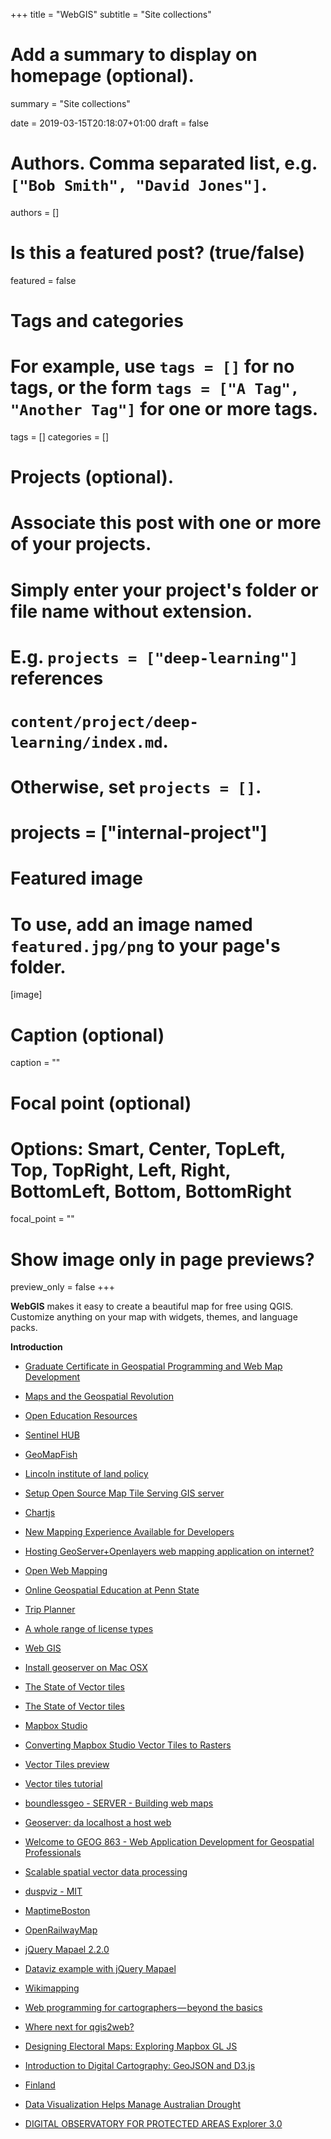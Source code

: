 +++
title = "WebGIS"
subtitle = "Site collections"

# Add a summary to display on homepage (optional).
summary = "Site collections"

date = 2019-03-15T20:18:07+01:00
draft = false

# Authors. Comma separated list, e.g. `["Bob Smith", "David Jones"]`.
authors = []

# Is this a featured post? (true/false)
featured = false

# Tags and categories
# For example, use `tags = []` for no tags, or the form `tags = ["A Tag", "Another Tag"]` for one or more tags.
tags = []
categories = []

# Projects (optional).
#   Associate this post with one or more of your projects.
#   Simply enter your project's folder or file name without extension.
#   E.g. `projects = ["deep-learning"]` references
#   `content/project/deep-learning/index.md`.
#   Otherwise, set `projects = []`.
# projects = ["internal-project"]

# Featured image
# To use, add an image named `featured.jpg/png` to your page's folder.
[image]
  # Caption (optional)
  caption = ""

  # Focal point (optional)
  # Options: Smart, Center, TopLeft, Top, TopRight, Left, Right, BottomLeft, Bottom, BottomRight
  focal_point = ""

  # Show image only in page previews?
  preview_only = false
+++

**WebGIS** makes it easy to create a beautiful map for free using QGIS. Customize anything on your map with widgets, themes, and language packs.


**Introduction**

- [Graduate Certificate in Geospatial Programming and Web Map Development](https://gis.e-education.psu.edu/geowebdev)
- [Maps and the Geospatial Revolution](https://www.e-education.psu.edu/maps/)
- [Open Education Resources](https://open.ems.psu.edu/oer-search?f[]=search_api_aggregation_1:web%20services&search_api_views_fulltext=gis)
- [Sentinel HUB](https://apps.sentinel-hub.com/sentinel-playground/?source=S2&lat=43.57904044626799&lng=10.260625630617142&zoom=12&preset=92_NDWI&layers=B01,B02,B03&maxcc=20&gain=1.0&gamma=1.0&time=2017-02-01%7C2017-08-09&atmFilter=&showDates=false)
- [GeoMapFish](https://geomapfish.org/)
- [Lincoln institute of land policy](https://placedatabase.policymap.com/)
- [Setup Open Source Map Tile Serving GIS server](https://switch2osm.org/manually-building-a-tile-server-16-04-2-lts/)
- [Chartjs](https://www.chartjs.org/)
- [New Mapping Experience Available for Developers](https://www.esri.com/arcgis-blog/products/developers/mapping/new-mapping-experience-available-for-developers/)
- [Hosting GeoServer+Openlayers web mapping application on internet?](https://gis.stackexchange.com/questions/81674/hosting-geoserveropenlayers-web-mapping-application-on-internet)

- [Open Web Mapping](https://www.e-education.psu.edu/geog585/node/3)
- [Online Geospatial Education at Penn State](https://gis.e-education.psu.edu/)
- [Trip Planner](http://ride.trimet.org/?tool=routes#/)
- [A whole range of license types](https://choosealicense.com/)
- [Web GIS](https://gistbok.ucgis.org/bok-topics/web-gis)
- [Install geoserver on Mac OSX](http://macappstore.org/geoserver/)
- [The State of Vector tiles](https://drive.google.com/open?id=1s7wzH8SlijjqbAxhWgzVQZ7JmoC65kIp)
- [The State of Vector tiles](https://www.youtube.com/watch?v=se2cd3BMYRY)
- [Mapbox Studio](https://www.mapbox.com/mapbox-studio/)
- [Converting Mapbox Studio Vector Tiles to Rasters](https://www.azavea.com/blog/2015/05/29/converting-mapbox-studio-vector-tiles-to-rasters-2/)

- [Vector Tiles preview](https://www.esri.com/arcgis-blog/products/arcgis-enterprise/mapping/vector-tiles-preview/?rmedium=redirect&rsource=blogs.esri.com/esri/arcgis/2015/07/20/vector-tiles-preview)
- [Vector tiles tutorial](https://docs.geoserver.org/latest/en/user/extensions/vectortiles/tutorial.html)
- [boundlessgeo - SERVER - Building web maps](https://suite.boundlessgeo.com/docs/latest/webmaps/index.html)
- [Geoserver: da localhost a host web](https://www.freegis-italia.org/index.php?option=com_joomlaboard&func=view&id=9324&catid=18)
- [Welcome to GEOG 863 - Web Application Development for Geospatial Professionals](https://www.e-education.psu.edu/geog863/node/1776)
- [Scalable spatial vector data processing](https://anitagraser.com/2018/05/18/scalable-spatial-vector-data-processing/)
- [duspviz - MIT](http://duspviz.mit.edu/web-map-workshop/leaflet_nodejs_postgis/)
- [MaptimeBoston](http://maptimeboston.github.io/)
- [OpenRailwayMap](https://www.openrailwaymap.org/index.php)
- [jQuery Mapael 2.2.0](https://www.vincentbroute.fr/mapael/)

- [Dataviz example with jQuery Mapael](https://rawgit.com/neveldo/jQuery-Mapael/master/examples/advanced/dataviz_example.html)
- [Wikimapping](https://wikimapping.com/blog/)
- [Web programming for cartographers — beyond the basics](https://medium.com/@ralucagnicola/web-programming-for-cartographers-beyond-the-basics-cecac632551a)
- [Where next for qgis2web?](https://medium.com/@tomchadwin/where-next-for-qgis2web-2c39e03b4131)
- [Designing Electoral Maps: Exploring Mapbox GL JS](https://blog.mapbox.com/designing-electoral-maps-exploring-mapbox-gl-js-a7b7db75bd13)
- [Introduction to Digital Cartography: GeoJSON and D3.js](https://medium.com/@amy.degenaro/introduction-to-digital-cartography-geojson-and-d3-js-c27f066aa84)
- [Finland](https://tiedostopalvelu.maanmittauslaitos.fi/tp/kartta?lang=en)
- [Data Visualization Helps Manage Australian Drought](https://www.gis-professional.com/content/news/data-visualization-helps-manage-australian-drought-2)
- [DIGITAL OBSERVATORY FOR PROTECTED AREAS Explorer 3.0](https://dopa-explorer.jrc.ec.europa.eu/)
